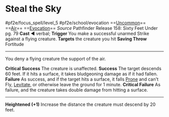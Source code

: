 # Steal the Sky
#pf2e/focus_spell/level_5 #pf2e/school/evocation 
==[Uncommon](../../../../../TTRPGShare-Pathfinder-2E-Vault/rules/traits/uncommon.md)== ==[Air](../../../../../TTRPGShare-Pathfinder-2E-Vault/rules/traits/air.md)== ==[Evocation](../../../../../TTRPGShare-Pathfinder-2E-Vault/rules/traits/evocation.md)==
*Source* Pathfinder Release 158: Sixty Feet Under pg. 79
**Cast** ◄ verbal; **Trigger** You make a successful unarmed Strike against a flying creature.
**Targets** the creature you hit
**Saving Throw** Fortitude

---
You deny a flying creature the support of the air.

**Critical Success** The creature is unaffected.
**Success** The target descends 60 feet. If it hits a surface, it takes bludgeoning damage as if it had fallen.
**Failure** As success, and if the target hits a surface, it falls [Prone](../../../Conditions/Prone.md) and can't Fly, [Levitate](../../Arcane_Tradition/Level%203/Levitate.md), or otherwise leave the ground for 1 minute.
**Critical Failure** As failure, and the creature takes double damage from hitting a surface.

<hr>

**Heightened (+1)** Increase the distance the creature must descend by 20 feet.